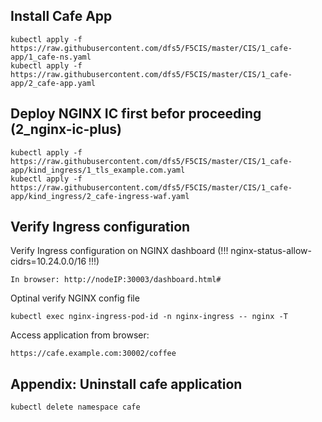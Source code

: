 ## Install Cafe App
    kubectl apply -f https://raw.githubusercontent.com/dfs5/F5CIS/master/CIS/1_cafe-app/1_cafe-ns.yaml
    kubectl apply -f https://raw.githubusercontent.com/dfs5/F5CIS/master/CIS/1_cafe-app/2_cafe-app.yaml
## Deploy NGINX IC first befor proceeding (2_nginx-ic-plus)
    kubectl apply -f https://raw.githubusercontent.com/dfs5/F5CIS/master/CIS/1_cafe-app/kind_ingress/1_tls_example.com.yaml
    kubectl apply -f https://raw.githubusercontent.com/dfs5/F5CIS/master/CIS/1_cafe-app/kind_ingress/2_cafe-ingress-waf.yaml
## Verify Ingress configuration
Verify Ingress configuration on NGINX dashboard (!!! nginx-status-allow-cidrs=10.24.0.0/16 !!!)

    In browser: http://nodeIP:30003/dashboard.html#
Optinal verify NGINX config file

    kubectl exec nginx-ingress-pod-id -n nginx-ingress -- nginx -T
Access application from browser:

    https://cafe.example.com:30002/coffee
## Appendix: Uninstall cafe application
    kubectl delete namespace cafe
